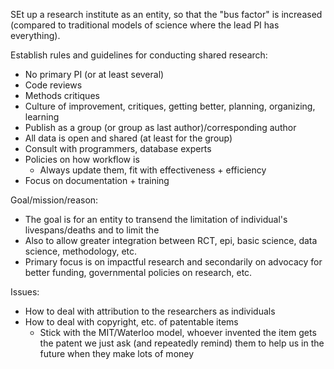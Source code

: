 SEt up a research institute as an entity, so that the "bus factor" is
increased (compared to traditional models of science where the lead PI
has everything).

Establish rules and guidelines for conducting shared research:

* No primary PI (or at least several)
* Code reviews
* Methods critiques
* Culture of improvement, critiques, getting better, planning,
  organizing, learning
* Publish as a group (or group as last author)/corresponding author
* All data is open and shared (at least for the group)
* Consult with programmers, database experts
* Policies on how workflow is
    - Always update them, fit with effectiveness + efficiency
* Focus on documentation + training

Goal/mission/reason:

* The goal is for an entity to transend the limitation of individual's
  livespans/deaths and to limit the
* Also to allow greater integration between RCT, epi, basic science,
  data science, methodology, etc.
* Primary focus is on impactful research and secondarily on advocacy
  for better funding, governmental policies on research, etc.

Issues:

* How to deal with attribution to the researchers as individuals
* How to deal with copyright, etc. of patentable items
    - Stick with the MIT/Waterloo model, whoever invented the item
      gets the patent we just ask (and repeatedly remind) them to help
      us in the future when they make lots of money
      
